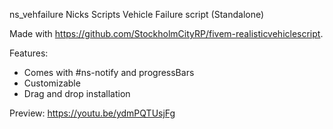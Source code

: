 ns_vehfailure
Nicks Scripts Vehicle Failure script
(Standalone)

Made with https://github.com/StockholmCityRP/fivem-realisticvehiclescript.

Features:
- Comes with #ns-notify and progressBars 
- Customizable
- Drag and drop installation

Preview: https://youtu.be/ydmPQTUsjFg
